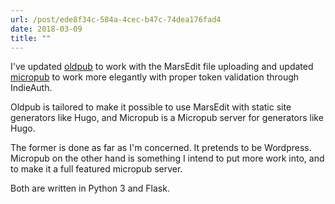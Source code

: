 ```yaml
---
url: /post/ede8f34c-584a-4cec-b47c-74dea176fad4
date: 2018-03-09
title: ""
---
```




I've updated [oldpub](http://github.com/hjertnes/oldpub) to work with the MarsEdit file uploading and updated [micropub](http://github.com/hjertnes/micropub) to work more elegantly with proper token validation through IndieAuth. 



Oldpub is tailored to make it possible to use MarsEdit with static site generators like Hugo, and Micropub is a Micropub server for generators like Hugo. 



The former is done as far as I'm concerned. It pretends to be Wordpress. Micropub on the other hand is something I intend to put more work into, and to make it a full featured micropub server. 



Both are written in Python 3 and Flask. 
